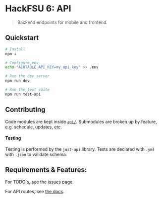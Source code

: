 # HackFSU 6: API
> Backend endpoints for mobile and frontend.

## Quickstart

```sh
# Install
npm i

# Configure env
echo "AIRTABLE_API_KEY=my_api_key" >> .env

# Run the dev server
npm run dev

# Run the test suite
npm run test-api
```

## Contributing
Code modules are kept inside [`api/`](./api). Submodules are broken up by feature, e.g. schedule, updates, etc.

#### Testing
Testing is performed by the `just-api` library. Tests are declared with `.yml` with `.json` to validate schema.

## Requirements & Features:
For TODO's, see the [issues](../../issues) page.

For API routes, see [the docs](./docs/routes.md).
